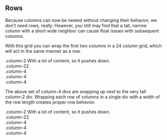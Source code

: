 ## Rows

Because columns can now be nested without changing their behavior, we don't need rows, really. However, you still may find that a tall, narrow column with a short wide neighbor can cause float issues with subsequent columns.

With this grid you can wrap the first two columns in a 24 column grid, which will act in the same manner as a row.

</div></div>
<div class="container grid-example">
<div class="column-2"><span>.column-2 With a lot of content, so it pushes down.</span></div>
<div class="column-22"><span>.column-22</span></div>
<div class="column-4"><span>.column-4</span></div>
<div class="column-4"><span>.column-4</span></div>
<div class="column-4"><span>.column-4</span></div>
<div class="container"><div class="column-24"><div class="column-15 pre-7">

The above set of column-4 divs are snapping up next to the very tall column-2 div. Wrapping each row of columns in a single div with a width of the row length creates proper row behevior.

</div></div></div>
<div class="column-24">
<div class="column-2"><span>.column-2 With a lot of content, so it pushes down.</span></div>
<div class="column-22 tablet-first-column"><span>.column-22</span></div>
</div>
<div class="column-4"><span>.column-4</span></div>
<div class="column-4"><span>.column-4</span></div>
<div class="column-4"><span>.column-4</span></div>
</div>

<div class="container"><div class="column-15 pre-7">